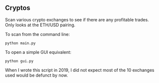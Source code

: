 ## Cryptos

Scan various crypto exchanges to see if there are any profitable trades. Only looks at the ETH/USD pairing.

To scan from the command line:

`python main.py`

To open a simple GUI equivalent:

`python gui.py`

When I wrote this script in 2019, I did not expect most of the 10 exchanges used would be defunct by now.
